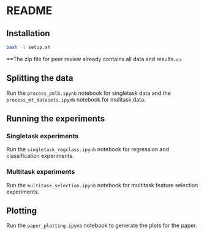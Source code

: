 # README

## Installation

```bash
bash -l setup.sh
```

==The zip file for peer review already contains all data and results.==

## Splitting the data

Run the `process_pmlb.ipynb` notebook for singletask data and the `process_mt_datasets.ipynb` notebook for mulitask data.

## Running the experiments

### Singletask experiments

Run the `singletask_regclass.ipynb` notebook for regression and classification experiments.

### Multitask experiments

Run the `multitask_selection.ipynb` notebook for multitask feature selection experiments.

## Plotting

Run the `paper_plotting.ipynb` notebook to generate the plots for the paper.
